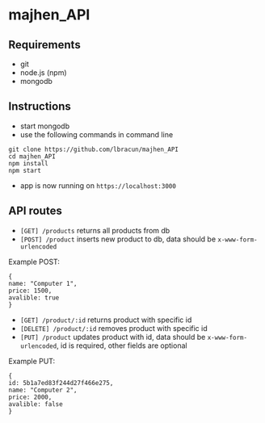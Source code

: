 # majhen_API

## Requirements
* git
* node.js (npm)
* mongodb

## Instructions
* start mongodb
* use the following commands in command line
```
git clone https://github.com/lbracun/majhen_API
cd majhen_API
npm install
npm start
```
* app is now running on `https://localhost:3000`

## API routes
* `[GET] /products` returns all products from db
* `[POST] /product` inserts new product to db, data should be `x-www-form-urlencoded`

Example POST:
```
{
name: "Computer 1",
price: 1500,
avalible: true
}
```
* `[GET] /product/:id` returns product with specific id
* `[DELETE] /product/:id` removes product with specific id
* `[PUT] /product` updates product with id, data should be `x-www-form-urlencoded`, id is required, other fields are optional

Example PUT:
```
{
id: 5b1a7ed83f244d27f466e275,
name: "Computer 2",
price: 2000,
avalible: false
}
```
